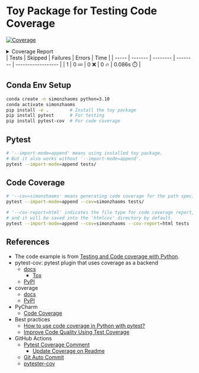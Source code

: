 # Toy Package for Testing Code Coverage #

<!-- Pytest Coverage Comment:Begin -->
<a href="https://github.com/simonzhaoms/python-code-coverage-test/blob/main/README.md"><img alt="Coverage" src="https://img.shields.io/badge/Coverage-55%25-orange.svg" /></a><br/><details><summary>Coverage Report</summary><table><tr><th>File</th><th>Stmts</th><th>Miss</th><th>Cover</th><th>Missing</th></tr><tbody><tr><td colspan="5"><b>simonzhaoms</b></td></tr><tr><td>&nbsp; &nbsp;<a href="https://github.com/simonzhaoms/python-code-coverage-test/blob/main/simonzhaoms/coverage.py">coverage.py</a></td><td>11</td><td>5</td><td>55%</td><td><a href="https://github.com/simonzhaoms/python-code-coverage-test/blob/main/simonzhaoms/coverage.py#L10">10</a>, <a href="https://github.com/simonzhaoms/python-code-coverage-test/blob/main/simonzhaoms/coverage.py#L13-L16">13&ndash;16</a></td></tr><tr><td><b>TOTAL</b></td><td><b>11</b></td><td><b>5</b></td><td><b>55%</b></td><td>&nbsp;</td></tr></tbody></table></details>
| Tests | Skipped | Failures | Errors | Time |
| ----- | ------- | -------- | -------- | ------------------ |
| 1 | 0 :zzz: | 0 :x: | 0 :fire: | 0.086s :stopwatch: |

<!-- Pytest Coverage Comment:End -->

## Conda Env Setup ##

```bash
conda create -n simonzhaoms python=3.10
conda activate simonzhaoms
pip install -e .        # Install the toy package
pip install pytest      # For testing
pip install pytest-cov  # For code coverage
```


## Pytest ##

```bash
# '--import-mode=append' means using installed toy package.
# But it also works without '--import-mode=append'.
pytest --import-mode=append tests/
```


## Code Coverage ##

```bash
# '--cov=simonzhaoms' means generating code coverage for the path specified.
pytest --import-mode=append --cov=simonzhaoms tests/

# '--cov-report=html' indicates the file type for code coverage report,
# and it will be saved into the 'htmlcov' directory by default.
pytest --import-mode=append --cov=simonzhaoms --cov-report=html tests
```


## References ##

* The code example is from [Testing and Code coverage with
  Python](https://github.com/IBM/IBMDeveloper-recipes/blob/main/testing-and-code-coverage-with-python/index.md).
* pytest-cov: pytest plugin that uses coverage as a backend
    + [docs](https://pytest-cov.readthedocs.io/en/latest/)
        - [Tox](https://pytest-cov.readthedocs.io/en/latest/tox.html)
    + [PyPI](https://pypi.org/project/pytest-cov/)
* coverage
    + [docs](https://coverage.readthedocs.io/en/latest/index.html)
    + [PyPI](https://pypi.org/project/coverage/)
* PyCharm
    + [Code Coverage](https://www.jetbrains.com/help/pycharm/code-coverage.html)
* Best practices
    + [How to use code coverage in Python with
      pytest?](https://breadcrumbscollector.tech/how-to-use-code-coverage-in-python-with-pytest/)
    + [Improve Code Quality Using Test
      Coverage](https://www.codemag.com/article/1701081/Improve-Code-Quality-Using-Test-Coverage)
* GitHub Actions
    + [Pytest Coverage
      Comment](https://github.com/marketplace/actions/pytest-coverage-comment)
        - [Update Coverage on Readme](https://github.com/MishaKav/pytest-coverage-comment/blob/main/.github/workflows/update-coverage-on-readme.yml)
    + [Git Auto Commit](https://github.com/marketplace/actions/git-auto-commit)
    + [pytester-cov](https://github.com/marketplace/actions/pytester-cov)
